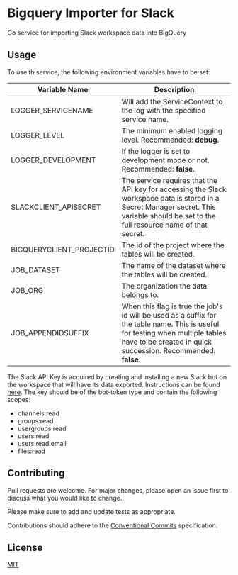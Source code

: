 # Bigquery Importer for Slack

Go service for importing Slack workspace data into BigQuery

## Usage

To use th service, the following environment variables have to be set:

Variable Name | Description
---|---
LOGGER_SERVICENAME | Will add the ServiceContext to the log with the specified service name.
LOGGER_LEVEL| The minimum enabled logging level. Recommended: **debug**.
LOGGER_DEVELOPMENT | If the logger is set to development mode or not. Recommended: **false**.
SLACKCLIENT_APISECRET | The service requires that the API key for accessing the Slack workspace data is stored in a Secret Manager secret. This variable should be set to the full resource name of that secret.
BIGQUERYCLIENT_PROJECTID | The id of the project where the tables will be created.
JOB_DATASET | The name of the dataset where the tables will be created.
JOB_ORG | The organization the data belongs to.
JOB_APPENDIDSUFFIX | When this flag is true the job's id will be used as a suffix for the table name. This is useful for testing when multiple tables have to be created in quick succession. Recommended: **false**.

The Slack API Key is acquired by creating and installing a new Slack bot on the workspace that will have its data
exported. Instructions can be found [here][slack-api-key]. The key should be of the bot-token type and contain the
following scopes:

- channels:read
- groups:read
- usergroups:read
- users:read
- users:read.email
- files:read

## Contributing

Pull requests are welcome. For major changes, please open an issue first to discuss what you would like to change.

Please make sure to add and update tests as appropriate.

Contributions should adhere to the [Conventional Commits][commits] specification.

## License

[MIT](https://choosealicense.com/licenses/mit/)

[slack-api-key]:https://api.slack.com/authentication/token-types#bot

[commits]:https://www.conventionalcommits.org/en/v1.0.0/
